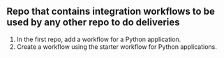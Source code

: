 <h2>Repo that contains integration workflows to be used by any other repo to do deliveries</h2> 

1. In the first repo, add a workflow for a Python application.
2. Create a workflow using the starter workflow for Python applications.
